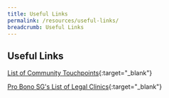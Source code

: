 ```yaml
---
title: Useful Links
permalink: /resources/useful-links/
breadcrumb: Useful Links
---
```

## Useful Links

[List of Community Touchpoints](/files/List_of_Community_Touchpoints(18July2023).pdf){:target="_blank"}

[Pro Bono SG's List of Legal Clinics](https://www.probono.sg/get-legal-help/legal-guidance/){:target="_blank"}